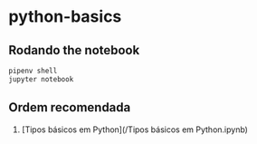 # python-basics

## Rodando the notebook

```sh
pipenv shell
jupyter notebook
```

## Ordem recomendada

1. [Tipos básicos em Python](/Tipos básicos em Python.ipynb)